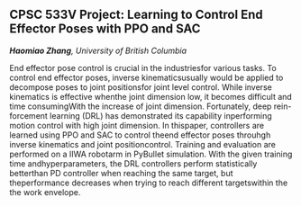 ## CPSC 533V Project: Learning to Control End Effector Poses with PPO and SAC

_**Haomiao Zhang**, University of British Columbia_

End effector pose control is crucial in the industriesfor various tasks. To control end effector poses, inverse kinematicsusually  would  be  applied  to  decompose  poses  to  joint  positionsfor joint level control. While inverse kinematics is effective whenthe joint dimension low, it becomes difficult and time consumingWith  the  increase  of  joint  dimension.  Fortunately,  deep  rein-forcement  learning  (DRL)  has  demonstrated  its  capability  inperforming  motion  control  with  high  joint  dimension.  In  thispaper, controllers are learned using PPO and SAC to control theend effector poses throuhgh inverse kinematics and joint positioncontrol. Training and evaluation are performed on a IIWA robotarm  in  PyBullet  simulation.  With  the  given  training  time  andhyperparameters, the DRL controllers perform statistically betterthan  PD  controller  when  reaching  the  same  target,  but  theperformance  decreases  when  trying  to  reach  different  targetswithin  the  the  work  envelope.
